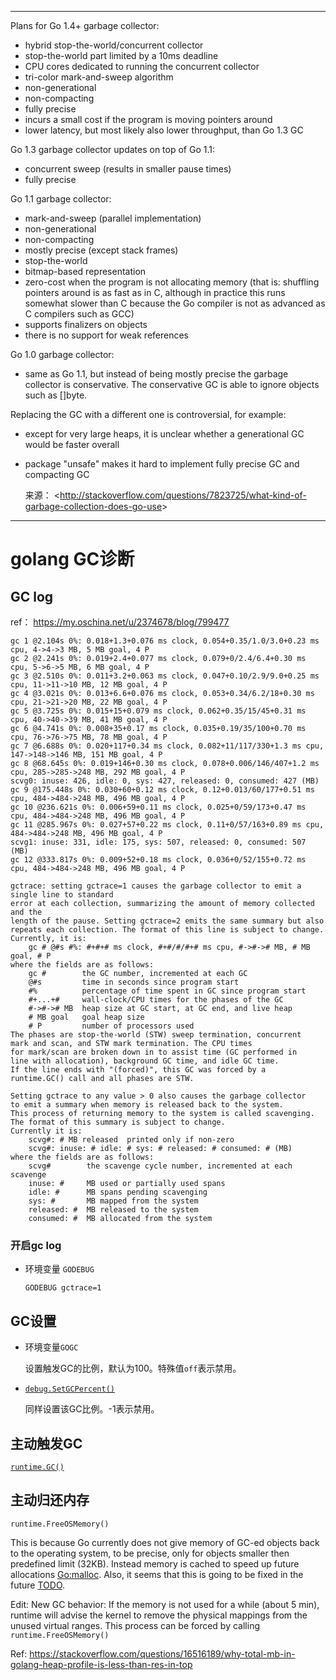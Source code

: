------

Plans for Go 1.4+ garbage collector:

- hybrid stop-the-world/concurrent collector
- stop-the-world part limited by a 10ms deadline
- CPU cores dedicated to running the concurrent collector
- tri-color mark-and-sweep algorithm
- non-generational
- non-compacting
- fully precise
- incurs a small cost if the program is moving pointers around
- lower latency, but most likely also lower throughput, than Go 1.3 GC

Go 1.3 garbage collector updates on top of Go 1.1:

- concurrent sweep (results in smaller pause times)
- fully precise

Go 1.1 garbage collector:

- mark-and-sweep (parallel implementation)
- non-generational
- non-compacting
- mostly precise (except stack frames)
- stop-the-world
- bitmap-based representation
- zero-cost when the program is not allocating memory (that is: shuffling pointers around is as fast as in C, although in practice this runs somewhat slower than C because the Go compiler is not as advanced as C compilers such as GCC)
- supports finalizers on objects
- there is no support for weak references

Go 1.0 garbage collector:

- same as Go 1.1, but instead of being mostly precise the garbage collector is conservative. The conservative GC is able to ignore objects such as []byte.

Replacing the GC with a different one is controversial, for example:

- except for very large heaps, it is unclear whether a generational GC would be faster overall

- package "unsafe" makes it hard to implement fully precise GC and compacting GC

  

  来源： <<http://stackoverflow.com/questions/7823725/what-kind-of-garbage-collection-does-go-use>>

   

------







# golang GC诊断



## GC log

ref： https://my.oschina.net/u/2374678/blog/799477



```
gc 1 @2.104s 0%: 0.018+1.3+0.076 ms clock, 0.054+0.35/1.0/3.0+0.23 ms cpu, 4->4->3 MB, 5 MB goal, 4 P
gc 2 @2.241s 0%: 0.019+2.4+0.077 ms clock, 0.079+0/2.4/6.4+0.30 ms cpu, 5->6->5 MB, 6 MB goal, 4 P
gc 3 @2.510s 0%: 0.011+3.2+0.063 ms clock, 0.047+0.10/2.9/9.0+0.25 ms cpu, 11->11->10 MB, 12 MB goal, 4 P
gc 4 @3.021s 0%: 0.013+6.6+0.076 ms clock, 0.053+0.34/6.2/18+0.30 ms cpu, 21->21->20 MB, 22 MB goal, 4 P
gc 5 @3.725s 0%: 0.015+15+0.079 ms clock, 0.062+0.35/15/45+0.31 ms cpu, 40->40->39 MB, 41 MB goal, 4 P
gc 6 @4.741s 0%: 0.008+35+0.17 ms clock, 0.035+0.19/35/100+0.70 ms cpu, 76->76->75 MB, 78 MB goal, 4 P
gc 7 @6.688s 0%: 0.020+117+0.34 ms clock, 0.082+11/117/330+1.3 ms cpu, 147->148->146 MB, 151 MB goal, 4 P
gc 8 @68.645s 0%: 0.019+146+0.30 ms clock, 0.078+0.006/146/407+1.2 ms cpu, 285->285->248 MB, 292 MB goal, 4 P
scvg0: inuse: 426, idle: 0, sys: 427, released: 0, consumed: 427 (MB)
gc 9 @175.448s 0%: 0.030+60+0.12 ms clock, 0.12+0.013/60/177+0.51 ms cpu, 484->484->248 MB, 496 MB goal, 4 P
gc 10 @236.621s 0%: 0.006+59+0.11 ms clock, 0.025+0/59/173+0.47 ms cpu, 484->484->248 MB, 496 MB goal, 4 P
gc 11 @285.967s 0%: 0.027+57+0.22 ms clock, 0.11+0/57/163+0.89 ms cpu, 484->484->248 MB, 496 MB goal, 4 P
scvg1: inuse: 331, idle: 175, sys: 507, released: 0, consumed: 507 (MB)
gc 12 @333.817s 0%: 0.009+52+0.18 ms clock, 0.036+0/52/155+0.72 ms cpu, 484->484->248 MB, 496 MB goal, 4 P
```



```
gctrace: setting gctrace=1 causes the garbage collector to emit a single line to standard
error at each collection, summarizing the amount of memory collected and the
length of the pause. Setting gctrace=2 emits the same summary but also
repeats each collection. The format of this line is subject to change.
Currently, it is:
	gc # @#s #%: #+#+# ms clock, #+#/#/#+# ms cpu, #->#-># MB, # MB goal, # P
where the fields are as follows:
	gc #        the GC number, incremented at each GC
	@#s         time in seconds since program start
	#%          percentage of time spent in GC since program start
	#+...+#     wall-clock/CPU times for the phases of the GC
	#->#-># MB  heap size at GC start, at GC end, and live heap
	# MB goal   goal heap size
	# P         number of processors used
The phases are stop-the-world (STW) sweep termination, concurrent
mark and scan, and STW mark termination. The CPU times
for mark/scan are broken down in to assist time (GC performed in
line with allocation), background GC time, and idle GC time.
If the line ends with "(forced)", this GC was forced by a
runtime.GC() call and all phases are STW.

Setting gctrace to any value > 0 also causes the garbage collector
to emit a summary when memory is released back to the system.
This process of returning memory to the system is called scavenging.
The format of this summary is subject to change.
Currently it is:
	scvg#: # MB released  printed only if non-zero
	scvg#: inuse: # idle: # sys: # released: # consumed: # (MB)
where the fields are as follows:
	scvg#        the scavenge cycle number, incremented at each scavenge
	inuse: #     MB used or partially used spans
	idle: #      MB spans pending scavenging
	sys: #       MB mapped from the system
	released: #  MB released to the system
	consumed: #  MB allocated from the system
```





### 开启gc log

* 环境变量 `GODEBUG`

  `GODEBUG gctrace=1`



## GC设置



* 环境变量`GOGC`

  设置触发GC的比例，默认为100。特殊值`off`表示禁用。

* [`debug.SetGCPercent()`](https://golang.org/pkg/runtime/debug/#SetGCPercent)

  同样设置该GC比例。-1表示禁用。



## 主动触发GC



[`runtime.GC()`](https://golang.org/pkg/runtime/#GC)



## 主动归还内存

`runtime.FreeOSMemory()`



This is because Go currently does not give memory of GC-ed objects back to the operating system, to be precise, only for objects smaller then predefined limit (32KB). Instead memory is cached to speed up future allocations [Go:malloc](https://code.google.com/p/go/codesearch#go/src/pkg/runtime/malloc.h&l=48-62). Also, it seems that this is going to be fixed in the future [TODO](https://groups.google.com/d/msg/golang-nuts/WBlJjT-zu7E/hJJRSBGfKsIJ).

Edit: New GC behavior: If the memory is not used for a while (about 5 min), runtime will advise the kernel to remove the physical mappings from the unused virtual ranges. This process can be forced by calling `runtime.FreeOSMemory()`

Ref: https://stackoverflow.com/questions/16516189/why-total-mb-in-golang-heap-profile-is-less-than-res-in-top













